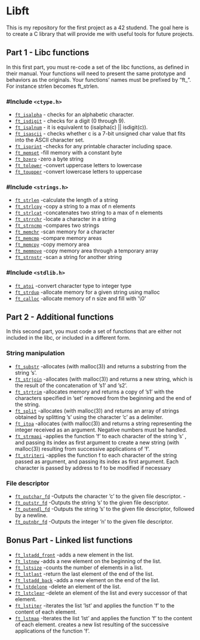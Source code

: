 # Libft
  This is my repository for the first project as a 42 studend. The goal here is to create a C library that will provide me with useful tools for future projects.


## Part 1 - Libc functions
  In this first part, you must re-code a set of the libc functions, as defined in their
manual. Your functions will need to present the same prototype and behaviors as the originals. Your functions’ names must be prefixed by “ft_”. For instance strlen becomes
ft_strlen.

### #Include `<ctype.h>`
* [`ft_isalpha`](libft/ft_isalpha.c)			- checks  for  an alphabetic character.
* [`ft_isdigit`](Libft/ft_isdigit.c)      - checks for a digit (0 through 9).
* [`ft_isalnum`](Libft/ft_isalnum.c)      - it is equivalent to (isalpha(c) || isdigit(c)).
* [`ft_isascii`](Libft/ft_isascii.c)      - checks whether c is a 7-bit unsigned char value that fits into the ASCII character set.
* [`ft_isprint`](Libft/ft_isprint.c)      -checks for any printable character including space.
* [`ft_memset`](Libft/ft_memset.c)        -fill memory with a constant byte
* [`ft_bzero`](Libft/ft_bzero.c)          -zero a byte string
* [`ft_tolower`](Libft/ft_tolower.c)      -convert uppercase letters to lowercase   
* [`ft_toupper`](Libft/ft_toupper.c)      -convert lowercase letters to uppercase

### #Include `<strings.h>`
* [`ft_strlen`](Libft/ft_strlen.c)        -calculate the length of a string
* [`ft_strlcpy`](Libft/ft_strlcpy.c)      -copy a string to a max of n elements
* [`ft_strlcat`](Libft/ft_strlcat.c)      -concatenates two string to a max of n elements
* [`ft_strrchr`](Libft/ft_strrchr.c)      -locate a character in a string
* [`ft_strncmp`](Libft/ft_strncmp.c)      -compares two strings
* [`ft_memchr`](Libft/ft_memchr.c)        -scan memory for a character
* [`ft_memcmp`](Libft/ft_memcmp.c)        -compare memory areas
* [`ft_memcpy`](Libft/ft_memcpy.c)        -copy memory area
* [`ft_memmove`](Libft/ft_memmove.c)      -copy memory area through a temporary array
* [`ft_strnstr`](Libft/ft_strlcpy.c)      -scan a string for another string

### #Include `<stdlib.h>`
* [`ft_atoi`](Libft/ft_atoi.c)            -convert character type to integer type
* [`ft_strdup`](Libft/ft_strdup.c)        -allocate memory for a given string using malloc
* [`ft_calloc`](Libft/ft_calloc.c)        -allocate memory of n size and fill with '\0'

## Part 2 - Additional functions
In this second part, you must code a set of functions that are either not included in the
libc, or included in a different form.

### String manipulation
* [`ft_substr`](Libft/ft_substr.c)        -allocates (with malloc(3)) and returns a substring from the string ’s’.
* [`ft_strjoin`](Libft/ft_strjoin.c)      -allocates (with malloc(3)) and returns a new string, which is the result of the concatenation of ’s1’ and ’s2’.
* [`ft_strtrim`](Libft/ft_strtrim.c)      -allocates memory and returns a copy of ’s1’ with the characters specified in ’set’ removed from the beginning and the end of the string.
* [`ft_split`](Libft/ft_split)            -allocates (with malloc(3)) and returns an array of strings obtained by splitting ’s’ using the character ’c’ as a delimiter.
* [`ft_itoa`](Libft/ft_itoa.c)            -allocates (with malloc(3)) and returns a string representing the integer received as an argument. Negative numbers must be handled.
* [`ft_strmapi`](Libft/ft_strmapi.c)      -applies the function ’f’ to each character of the string ’s’ , and passing its index as first argument to create a new string (with malloc(3)) resulting from successive applications of ’f’.
* [`ft_striteri`](Libft/ft_striteri.c)    -applies the function f to each character of the string passed as argument, and passing its index as first argument. Each character is passed by address to f to be modified if necessary

### File descriptor
* [`ft_putchar_fd`](Libft/ft_putchar_fd) -Outputs the character ’c’ to the given file descriptor.             -
* [`ft_putstr_fd`](Libft/ft_putstr_fd.c) -Outputs the string ’s’ to the given file descriptor.
* [`ft_putendl_fd`](Libft/ft_putendl_fd.c) -Outputs the string ’s’ to the given file descriptor, followed by a newline.
* [`ft_putnbr_fd`](Libft/ft_putnbr_fd.c) -Outputs the integer ’n’ to the given file descriptor.

## Bonus Part - Linked list functions
* [`ft_lstadd_front`](Libft/ft_lstadd_front_bonus.c) -adds a new element in the list.
* [`ft_lstnew`](Libft/ft_lstnew_bonus.c) -adds a new element on the beginning of the list.
* [`ft_lstsize`](Libft/ft_lstsize_bonus.c) -counts the number of elements in a list.
* [`ft_lstlast`](Libft/ft_lstlast_bonus.c) -return the last element of the end of the list.
* [`ft_lstadd_back`](Libft/ft_lstadd_back_bonus.c) -adds a new element on the end of the list.
* [`ft_lstdelone`](Libft/ft_lstdelone_bonus.c) -delete an element of the list.
* [`ft_lstclear`](Libft/ft_lstclear_bonus.c) -delete an element of the list and every successor of that element.
* [`ft_lstiter`](Libft/ft_lstiter_bonus.c) -iterates the list ’lst’ and applies the function ’f’ to the content of each element.
* [`ft_lstmap`](Libft/ft_lstmap_bonus.c) -Iterates the list ’lst’ and applies the function ’f’ to the content of each element. creates a new list resulting of the successive applications of the function ’f’.



